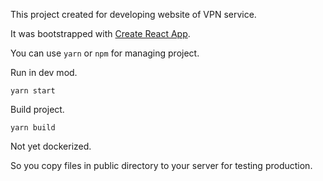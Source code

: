 This project created for developing website of VPN service.

It was bootstrapped with [Create React App](https://github.com/facebook/create-react-app).

You can use `yarn` or `npm` for managing project.

Run in dev mod.
```
yarn start
```

Build project.
```
yarn build
```

Not yet dockerized.

So you copy files in public directory to your server for testing production.